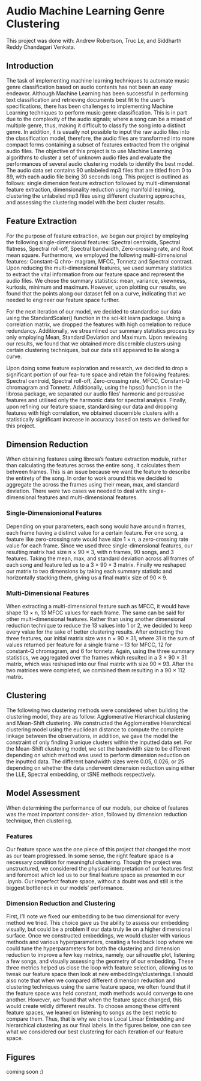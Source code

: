 # Audio Machine Learning Genre Clustering

This project was done with: Andrew Robertson, Truc Le, and Siddharth Reddy Chandagari Venkata.


## Introduction

The task of implementing machine learning techniques to automate music genre classification based on audio contents has not been an easy endeavor. Although Machine Learning has been successful in performing text classification and retrieving documents best fit to the user’s specifications, there has been challenges to implementing Machine Learning techniques to perform music genre classification. This is in part due to the complexity of the audio signals; where a song can be a mixed of multiple genre, thus, making it difficult to classify the song into a distinct genre. In addition, it is usually not possible to input the raw audio files into the classification model, therefore, the audio files are transformed into more compact forms containing a subset of features extracted from the original audio files.
The objective of this project is to use Machine Learning algorithms to cluster a set of unknown audio files and evaluate the performances of several audio clustering models to identify the best model. The audio data set contains 90 unlabeled mp3 files that are titled from 0 to 89, with each audio file being 30 seconds long. This project is outlined as follows: single dimension feature extraction followed by multi-dimensional feature extraction, dimensionality reduction using manifold learning, clustering the unlabeled mp3 files using different clustering approaches, and assessing the clustering model with the best cluster results.

## Feature Extraction

For the purpose of feature extraction, we began our project by employing the following single-dimensional features: Spectral centroids, Spectral flatness, Spectral roll-off, Spectral bandwidth, Zero-crossing rate, and Root mean square. Furthermore, we employed the following multi-dimensional features: Constant-Q chro- magram, MFCC, Tonnetz and Spectral contrast. Upon reducing the multi-dimensional features, we used summary statistics to extract the vital information from our feature space and represent the audio files. We chose the summary statistics: mean, variance, skewness, kurtosis, minimum and maximum. However, upon plotting our results, we found that the points along our dataset fell on a curve, indicating that we needed to engineer our feature space further.


For the next iteration of our model, we decided to standardise our data using the StandardScaler() function in the sci-kit learn package. Using a correlation matrix, we dropped the features with high correlation to reduce redundancy. Additionally, we streamlined our summary statistics process by only employing Mean, Standard Deviation and Maximum. Upon reviewing our results, we found that we obtained more discernible clusters using certain clustering techniques, but our data still appeared to lie along a curve.


Upon doing some feature exploration and research, we decided to drop a significant portion of our fea- ture space and retain the following features: Spectral centroid, Spectral roll-off, Zero-crossing rate, MFCC, Constant-Q chromagram and Tonnetz. Additionally, using the hpss() function in the librosa package, we separated our audio files’ harmonic and percussive features and utilised only the harmonic data for spectral analysis. Finally, upon refining our feature space, standardising our data and dropping features with high correlation, we obtained discernible clusters with a statistically significant increase in accuracy based on tests we derived for this project.

## Dimension Reduction

When obtaining features using librosa’s feature extraction module, rather than calculating the features across the entire song, it calculates them between frames. This is an issue because we want the feature to describe the entirety of the song. In order to work around this we decided to aggregate the across the frames using their mean, max, and standard deviation. There were two cases we needed to deal with: single-dimensional features and multi-dimensional features.

### Single-Dimensionional Features

Depending on your parameters, each song would have around n frames, each frame having a distinct value for a certain feature. For one song, a feature like zero-crossing rate would have size 1 × n, a zero-crossing rate value for each frame. Since we used three single-dimensional features, our resulting matrix had size n × 90 × 3, with n frames, 90 songs, and 3 features. Taking the mean, max, and standard deviation across all frames of each song and feature led us to a 3 × 90 × 3 matrix. Finally we reshaped our matrix to two dimensions by taking each summary statistic and horizontally stacking them, giving us a final matrix size of 90 × 9.

### Multi-Dimensional Features

When extracting a multi-dimensional feature such as MFCC, it would have shape 13 × n, 13 MFCC values for each frame. The same can be said for other multi-dimensional features. Rather than using another dimensional reduction technique to reduce the 13 values into 1 or 2, we decided to keep every value for the sake of better clustering results. After extracting the three features, our initial matrix size was n × 90 × 31, where 31 is the sum of values returned per feature for a single frame – 13 for MFCC, 12 for constant-Q chromagram, and 6 for tonnetz. Again, using the three summary statistics, we aggregated over the frames which resulted in a 3 × 90 × 31 matrix, which was reshaped into our final matrix with size 90 × 93.
After the two matrices were completed, we combined them resulting in a 90 × 112 matrix.

## Clustering

The following two clustering methods were considered when building the clustering model, they are as follow: Agglomerative Hierarchical clustering and Mean-Shift clustering. We constructed the Agglomerative Hierarchical clustering model using the euclidean distance to compute the complete linkage between the observations, in addition, we gave the model the constraint of only finding 3 unique clusters within the inputted data set. For the Mean-Shift clustering model, we set the bandwidth size to be different depending on which method was used to perform dimension reduction on the inputted data. The different bandwidth sizes were 0.05, 0.026, or 25 depending on whether the data underwent dimension reduction using either the LLE, Spectral embedding, or tSNE methods respectively.

## Model Assessment

When determining the performance of our models, our choice of features was the most important consider- ation, followed by dimension reduction technique, then clustering.

### Features

Our feature space was the one piece of this project that changed the most as our team progressed. In some sense, the right feature space is a necessary condition for meaningful clustering. Though the project was unstructured, we considered the physical interpretation of our features first and foremost which led us to our final feature space as presented in our .ipynb. Our imperfect feature space, without a doubt was and still is the biggest bottleneck in our models’ performance.

### Dimension Reduction and Clustering

First, I’ll note we fixed our embedding to be two dimensional for every method we tried. This choice gave us the ability to assess our embedding visually, but could be a problem if our data truly lie on a higher dimensional surface. Once we constructed embeddings, we would cluster with various methods and various hyperparameters, creating a feedback loop where we could tune the hyperparameters for both the clustering and dimension reduction to improve a few key metrics, namely, our silhouette plot, listening a few songs, and visually assessing the geometry of our embedding. These three metrics helped us close the loop with feature selection, allowing us to tweak our feature space then look at new embeddings/clusterings. I should also note that when we compared different dimension reduction and clustering techniques using the same feature space, we often found that if the feature space was held constant, moth methods would converge to one another. However, we found that when the feature space changed, this would create wildly different results. To choose among these different feature spaces, we leaned on listening to songs as the best metric to compare them. Thus, that is why we chose Local Linear Embedding and hierarchical clustering as our final labels. In the figures below, one can see what we considered our best clustering for each iteration of our feature space.

## Figures

coming soon :)
